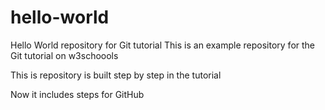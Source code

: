 # hello-world
Hello World repository for Git tutorial
This is an example repository for the Git tutorial on w3schoools

This is repository is built step by step in the tutorial

Now it includes steps for GitHub 
